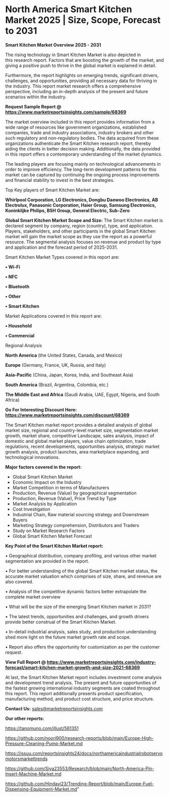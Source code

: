 # North America Smart Kitchen Market 2025 | Size, Scope, Forecast to 2031

<Strong> Smart Kitchen Market Overview 2025 - 2031</strong>

The rising technology in Smart Kitchen Market is also depicted in this research report. Factors that are boosting the growth of the market, and giving a positive push to thrive in the global market is explained in detail.

Furthermore, the report highlights on emerging trends, significant drivers, challenges, and opportunities, providing all necessary data for thriving in the industry. This report market research offers a comprehensive perspective, including an in-depth analysis of the present and future scenarios within the industry.

<strong>Request Sample Report @ <a href=https://www.marketreportsinsights.com/sample/68369>https://www.marketreportsinsights.com/sample/68369</a></strong>

The market overview included in this report provides information from a wide range of resources like government organizations, established companies, trade and industry associations, industry brokers and other such regulatory and non-regulatory bodies. The data acquired from these organizations authenticate the Smart Kitchen research report, thereby aiding the clients in better decision making. Additionally, the data provided in this report offers a contemporary understanding of the market dynamics.

The leading players are focusing mainly on technological advancements in order to improve efficiency. The long-term development patterns for this market can be captured by continuing the ongoing process improvements and financial stability to invest in the best strategies.

Top Key players of Smart Kitchen Market are:

<strong>Whirlpool Corporation, LG Electronics, Dongbu Daewoo Electronics, AB Electrolux, Panasonic Corporation, Haier Group, Samsung Electronics, Koninklijke Philips, BSH Group, General Electric, Sub-Zero</strong>

<strong><b>Global Smart Kitchen Market Scope and Size:</b></strong>
The Smart Kitchen market is declared segment by company, region (country), type, and application. Players, stakeholders, and other participants in the global Smart Kitchen market will gain the market scope as they use the report as a powerful resource. The segmental analysis focuses on revenue and product by type and application and the forecast period of 2025-2031.

Smart Kitchen Market Types covered in this report are:

<strong>• Wi-Fi

• NFC

• Bluetooth

• Other

• Smart Kitchen</strong>

Market Applications covered in this report are:

<strong>• Household

• Commercial</strong> 

Regional Analysis

<strong>North America</strong> (the United States, Canada, and Mexico)

<strong>Europe</strong> (Germany, France, UK, Russia, and Italy)

<strong>Asia-Pacific</strong> (China, Japan, Korea, India, and Southeast Asia)

<strong>South America</strong> (Brazil, Argentina, Colombia, etc.)

<strong>The Middle East and Africa</strong> (Saudi Arabia, UAE, Egypt, Nigeria, and South Africa)

<strong>Go For Interesting Discount Here: <a href=https://www.marketreportsinsights.com/discount/68369>https://www.marketreportsinsights.com/discount/68369</a></strong>

The Smart Kitchen market report provides a detailed analysis of global market size, regional and country-level market size, segmentation market growth, market share, competitive Landscape, sales analysis, impact of domestic and global market players, value chain optimization, trade regulations, recent developments, opportunities analysis, strategic market growth analysis, product launches, area marketplace expanding, and technological innovations.

<strong><b>Major factors covered in the report:</b></strong>
<ul>
  <li>Global Smart Kitchen Market </li>
  <li>Economic Impact on the Industry</li>
  <li>Market Competition in terms of Manufacturers</li>
  <li>Production, Revenue (Value) by geographical segmentation</li>
  <li>Production, Revenue (Value), Price Trend by Type</li>
  <li>Market Analysis by Application</li>
  <li>Cost Investigation</li>
  <li>Industrial Chain, Raw material sourcing strategy and Downstream Buyers</li>
  <li>Marketing Strategy comprehension, Distributors and Traders</li>
  <li>Study on Market Research Factors</li>
  <li>Global Smart Kitchen Market Forecast</li>
</ul>

<strong><b>Key Point of the Smart Kitchen Market report:</b></strong>

• Geographical distribution, company profiling, and various other market segmentation are provided in the report.

• For better understanding of the global Smart Kitchen market status, the accurate market valuation which comprises of size, share, and revenue are also covered.

• Analysis of the competitive dynamic factors better extrapolate the complete market overview

• What will be the size of the emerging Smart Kitchen market in 2031?

• The latest trends, opportunities and challenges, and growth drivers provide better construal of the Smart Kitchen Market.

• In-detail industrial analysis, sales study, and production understanding shed more light on the future market growth rate and scope.

• Report also offers the opportunity for customization as per the customer request.

<strong><b>View Full Report @ <a href=https://www.marketreportsinsights.com/industry-forecast/smart-kitchen-market-growth-and-size-2021-68369>https://www.marketreportsinsights.com/industry-forecast/smart-kitchen-market-growth-and-size-2021-68369</a></b></strong>


At last, the Smart Kitchen Market report includes investment come analysis and development trend analysis. The present and future opportunities of the fastest growing international industry segments are coated throughout this report. This report additionally presents product specification, manufacturing method, and product cost structure, and price structure.

<strong>Contact Us:</strong>
sales@marketreportsinsights.com

<strong>Our other reports:</strong>

<a href=https://tanomuno.com/illust/561351>https://tanomuno.com/illust/561351</a>

<a href=https://github.com/noori900/research-reports/blob/main/Europe-High-Pressure-Cleaning-Pump-Market.md>https://github.com/noori900/research-reports/blob/main/Europe-High-Pressure-Cleaning-Pump-Market.md</a>

<a href=https://issuu.com/reportsinsights24/docs/northamericaindustrialrobotservomotorsmarkettrends>https://issuu.com/reportsinsights24/docs/northamericaindustrialrobotservomotorsmarkettrends</a>

<a href=https://github.com/Siya23553/Research/blob/main/North-America-Pin-Insert-Machine-Market.md>https://github.com/Siya23553/Research/blob/main/North-America-Pin-Insert-Machine-Market.md</a>

<a href=https://github.com/Hindavi23/Trending-Report/blob/main/Europe-Fuel-Dispensing-Equipment-Market.md>https://github.com/Hindavi23/Trending-Report/blob/main/Europe-Fuel-Dispensing-Equipment-Market.md</a>"
